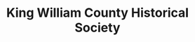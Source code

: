 ---
layout: repo
title: "King William County Historical Society"
id: 16634
permalink: repos/16634/
---